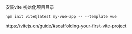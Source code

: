 安装vite 初始化项目目录

```shell
npm init vite@latest my-vue-app -- --template vue
```

https://vitejs.cn/guide/#scaffolding-your-first-vite-project